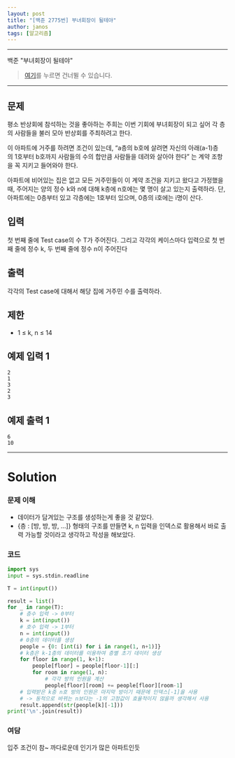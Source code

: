 ```yaml
---
layout: post
title: "[백준 2775번] 부녀회장이 될테야"
author: janos
tags: [알고리즘]
---
```


---

백준 "부녀회장이 될테야"

> [여기](#solution)를 누르면 건너뛸 수 있습니다.

---

## 문제

평소 반상회에 참석하는 것을 좋아하는 주희는 이번 기회에 부녀회장이 되고 싶어 각 층의 사람들을 불러 모아 반상회를 주최하려고 한다.

이 아파트에 거주를 하려면 조건이 있는데, “a층의 b호에 살려면 자신의 아래(a-1)층의 1호부터 b호까지 사람들의 수의 합만큼 사람들을 데려와 살아야 한다” 는 계약 조항을 꼭 지키고 들어와야 한다.

아파트에 비어있는 집은 없고 모든 거주민들이 이 계약 조건을 지키고 왔다고 가정했을 때, 주어지는 양의 정수 k와 n에 대해 k층에 n호에는 몇 명이 살고 있는지 출력하라. 단, 아파트에는 0층부터 있고 각층에는 1호부터 있으며, 0층의 i호에는 i명이 산다.

## 입력

첫 번째 줄에 Test case의 수 T가 주어진다. 그리고 각각의 케이스마다 입력으로 첫 번째 줄에 정수 k, 두 번째 줄에 정수 n이 주어진다

## 출력

각각의 Test case에 대해서 해당 집에 거주민 수를 출력하라.

## 제한

- 1 ≤ k, n ≤ 14

## 예제 입력 1

```
2
1
3
2
3
```

## 예제 출력 1

```
6
10
```

---

# Solution

### 문제 이해

- 데이터가 담겨있는 구조를 생성하는게 좋을 것 같았다.
- {층 : [방, 방, 방, ...]} 형태의 구조를 만들면 k, n 입력을 인덱스로 활용해서 바로 출력 가능할 것이라고 생각하고 작성을 해보았다.

### 코드

```python
import sys
input = sys.stdin.readline

T = int(input())

result = list()
for _ in range(T):
    # 층수 입력 -> 0부터
    k = int(input())
    # 호수 입력 -> 1부터
    n = int(input())
    # 0층의 데이터를 생성
    people = {0: [int(i) for i in range(1, n+1)]}
    # k층은 k-1층의 데이터를 이용하여 층별 초기 데이터 생성
    for floor in range(1, k+1):
        people[floor] = people[floor-1][:]
        for room in range(1, n):
            # 각각 방의 인원을 계산
            people[floor][room] += people[floor][room-1]
    # 입력받은 k층 n호 방의 인원은 마지막 방이기 때문에 인덱스[-1]을 사용
    # -> 동적으로 바뀌는 n보다는 -1의 고정값이 효율적이지 않을까 생각해서 사용
    result.append(str(people[k][-1]))
print('\n'.join(result))
```

### 여담

입주 조건이 참~ 까다로운데 인기가 많은 아파트인듯